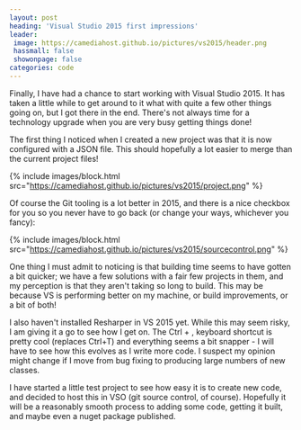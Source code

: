 ```yaml
---
layout: post
heading: 'Visual Studio 2015 first impressions'
leader:
 image: https://camediahost.github.io/pictures/vs2015/header.png
 hassmall: false
 showonpage: false
categories: code
---
```


Finally, I have had a chance to start working with Visual Studio 2015. It has taken a little while to get around to it what with quite a few other things going on, but I got there in the end. There's not always time for a technology upgrade when you are very busy getting things done!

The first thing I noticed when I created a new project was that it is now configured with a JSON file. This should hopefully a lot easier to merge than the current project files!

{% include images/block.html src="https://camediahost.github.io/pictures/vs2015/project.png" %}

Of course the Git tooling is a lot better in 2015, and there is a nice checkbox for you so you never have to go back (or change your ways, whichever you fancy):

{% include images/block.html src="https://camediahost.github.io/pictures/vs2015/sourcecontrol.png" %}

One thing I must admit to noticing is that building time seems to have gotten a bit quicker; we have a few solutions with a fair few projects in them, and my perception is that they aren't taking so long to build. This may be because VS is performing better on my machine, or build improvements, or a bit of both!

I also haven't installed Resharper in VS 2015 yet. While this may seem risky, I am giving it a go to see how I get on. The Ctrl + , keyboard shortcut is pretty cool (replaces Ctrl+T) and everything seems a bit snapper - I will have to see how this evolves as I write more code. I suspect my opinion might change if I move from bug fixing to producing large numbers of new classes.

I have started a little test project to see how easy it is to create new code, and decided to host this in VSO (git source control, of course). Hopefully it will be a reasonably smooth process to adding some code, getting it built, and maybe even a nuget package published.